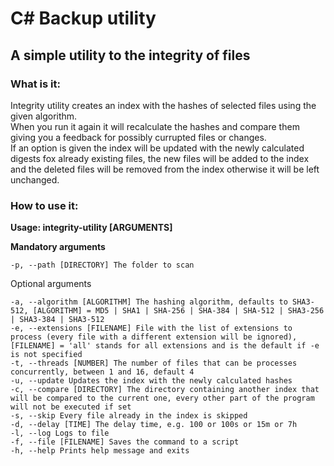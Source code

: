 # C# Backup utility

## A simple utility to the integrity of files

### What is it:

Integrity utility creates an index with the hashes of selected files using the given algorithm.  
When you run it again it will recalculate the hashes and compare them giving you a feedback for possibly currupted files or changes.  
If an option is given the index will be updated with the newly calculated digests fox already existing files, the new files will be added to the index and the deleted files will be removed from the index otherwise it will be left unchanged.

### How to use it:

**Usage: integrity-utility [ARGUMENTS]**

**Mandatory arguments**

`-p, --path [DIRECTORY] The folder to scan`

Optional arguments

`-a, --algorithm [ALGORITHM] The hashing algorithm, defaults to SHA3-512, [ALGORITHM] = MD5 | SHA1 | SHA-256 | SHA-384 | SHA-512 | SHA3-256 | SHA3-384 | SHA3-512`  
`-e, --extensions [FILENAME] File with the list of extensions to process (every file with a different extension will be ignored), [FILENAME] = 'all' stands for all extensions and is the default if -e is not specified`  
`-t, --threads [NUMBER] The number of files that can be processes concurrently, between 1 and 16, default 4`  
`-u, --update Updates the index with the newly calculated hashes`  
`-c, --compare [DIRECTORY] The directory containing another index that will be compared to the current one, every other part of the program will not be executed if set`  
`-s, --skip Every file already in the index is skipped`  
`-d, --delay [TIME] The delay time, e.g. 100 or 100s or 15m or 7h`  
`-l, --log Logs to file`  
`-f, --file [FILENAME] Saves the command to a script`  
`-h, --help Prints help message and exits`